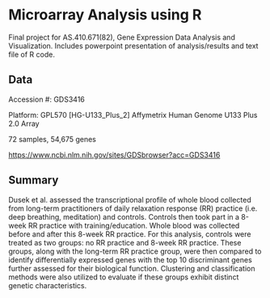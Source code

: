 # Microarray Analysis using R

Final project for AS.410.671(82), Gene Expression Data Analysis and Visualization. Includes powerpoint presentation of analysis/results and text file of R code. 

## Data

Accession #: GDS3416

Platform: GPL570 [HG-U133_Plus_2] Affymetrix Human Genome U133 Plus 2.0 Array

72 samples, 54,675 genes

https://www.ncbi.nlm.nih.gov/sites/GDSbrowser?acc=GDS3416

## Summary

Dusek et al. assessed the transcriptional profile of whole blood collected from long-term practitioners of daily relaxation response (RR) practice (i.e. deep breathing, meditation) and controls. Controls then took part in a 8-week RR practice with training/education. Whole blood was collected before and after this 8-week RR practice. For this analysis, controls were treated as two groups: no RR practice and 8-week RR practice. These groups, along with the long-term RR practice group, were then compared to identify differentially expressed genes with the top 10 discriminant genes further assessed for their biological function. Clustering and classification methods were also utilized to evaluate if these groups exhibit distinct genetic characteristics.   


